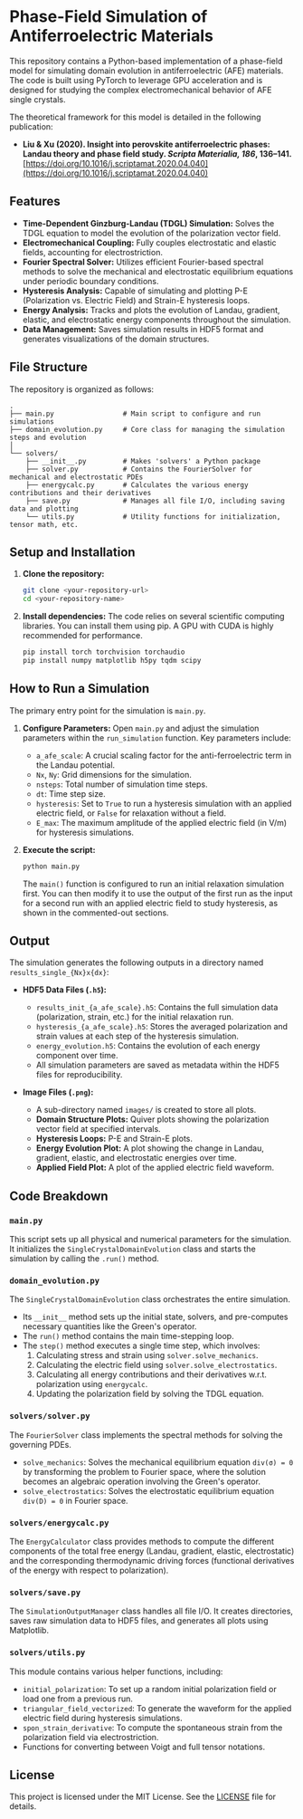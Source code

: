 # Phase-Field Simulation of Antiferroelectric Materials

This repository contains a Python-based implementation of a phase-field model for simulating domain evolution in antiferroelectric (AFE) materials. The code is built using PyTorch to leverage GPU acceleration and is designed for studying the complex electromechanical behavior of AFE single crystals.

The theoretical framework for this model is detailed in the following publication:
* **Liu & Xu (2020). Insight into perovskite antiferroelectric phases: Landau theory and phase field study. *Scripta Materialia, 186*, 136–141.** [https://doi.org/10.1016/j.scriptamat.2020.04.040](https://doi.org/10.1016/j.scriptamat.2020.04.040)

## Features

* **Time-Dependent Ginzburg-Landau (TDGL) Simulation:** Solves the TDGL equation to model the evolution of the polarization vector field.
* **Electromechanical Coupling:** Fully couples electrostatic and elastic fields, accounting for electrostriction.
* **Fourier Spectral Solver:** Utilizes efficient Fourier-based spectral methods to solve the mechanical and electrostatic equilibrium equations under periodic boundary conditions.
* **Hysteresis Analysis:** Capable of simulating and plotting P-E (Polarization vs. Electric Field) and Strain-E hysteresis loops.
* **Energy Analysis:** Tracks and plots the evolution of Landau, gradient, elastic, and electrostatic energy components throughout the simulation.
* **Data Management:** Saves simulation results in HDF5 format and generates visualizations of the domain structures.

## File Structure

The repository is organized as follows:

```
.
├── main.py                 # Main script to configure and run simulations
├── domain_evolution.py     # Core class for managing the simulation steps and evolution
│
└── solvers/
    ├── __init__.py         # Makes 'solvers' a Python package
    ├── solver.py           # Contains the FourierSolver for mechanical and electrostatic PDEs
    ├── energycalc.py       # Calculates the various energy contributions and their derivatives
    ├── save.py             # Manages all file I/O, including saving data and plotting
    └── utils.py            # Utility functions for initialization, tensor math, etc.
```

## Setup and Installation

1.  **Clone the repository:**
    ```bash
    git clone <your-repository-url>
    cd <your-repository-name>
    ```

2.  **Install dependencies:**
    The code relies on several scientific computing libraries. You can install them using pip. A GPU with CUDA is highly recommended for performance.

    ```bash
    pip install torch torchvision torchaudio
    pip install numpy matplotlib h5py tqdm scipy
    ```

## How to Run a Simulation

The primary entry point for the simulation is `main.py`.

1.  **Configure Parameters:** Open `main.py` and adjust the simulation parameters within the `run_simulation` function. Key parameters include:
    * `a_afe_scale`: A crucial scaling factor for the anti-ferroelectric term in the Landau potential.
    * `Nx`, `Ny`: Grid dimensions for the simulation.
    * `nsteps`: Total number of simulation time steps.
    * `dt`: Time step size.
    * `hysteresis`: Set to `True` to run a hysteresis simulation with an applied electric field, or `False` for relaxation without a field.
    * `E_max`: The maximum amplitude of the applied electric field (in V/m) for hysteresis simulations.

2.  **Execute the script:**
    ```bash
    python main.py
    ```
    The `main()` function is configured to run an initial relaxation simulation first. You can then modify it to use the output of the first run as the input for a second run with an applied electric field to study hysteresis, as shown in the commented-out sections.

## Output

The simulation generates the following outputs in a directory named `results_single_{Nx}x{dx}`:

* **HDF5 Data Files (`.h5`):**
    * `results_init_{a_afe_scale}.h5`: Contains the full simulation data (polarization, strain, etc.) for the initial relaxation run.
    * `hysteresis_{a_afe_scale}.h5`: Stores the averaged polarization and strain values at each step of the hysteresis simulation.
    * `energy_evolution.h5`: Contains the evolution of each energy component over time.
    * All simulation parameters are saved as metadata within the HDF5 files for reproducibility.

* **Image Files (`.png`):**
    * A sub-directory named `images/` is created to store all plots.
    * **Domain Structure Plots:** Quiver plots showing the polarization vector field at specified intervals.
    * **Hysteresis Loops:** P-E and Strain-E plots.
    * **Energy Evolution Plot:** A plot showing the change in Landau, gradient, elastic, and electrostatic energies over time.
    * **Applied Field Plot:** A plot of the applied electric field waveform.

## Code Breakdown

### `main.py`
This script sets up all physical and numerical parameters for the simulation. It initializes the `SingleCrystalDomainEvolution` class and starts the simulation by calling the `.run()` method.

### `domain_evolution.py`
The `SingleCrystalDomainEvolution` class orchestrates the entire simulation.
* Its `__init__` method sets up the initial state, solvers, and pre-computes necessary quantities like the Green's operator.
* The `run()` method contains the main time-stepping loop.
* The `step()` method executes a single time step, which involves:
    1.  Calculating stress and strain using `solver.solve_mechanics`.
    2.  Calculating the electric field using `solver.solve_electrostatics`.
    3.  Calculating all energy contributions and their derivatives w.r.t. polarization using `energycalc`.
    4.  Updating the polarization field by solving the TDGL equation.

### `solvers/solver.py`
The `FourierSolver` class implements the spectral methods for solving the governing PDEs.
* `solve_mechanics`: Solves the mechanical equilibrium equation `div(σ) = 0` by transforming the problem to Fourier space, where the solution becomes an algebraic operation involving the Green's operator.
* `solve_electrostatics`: Solves the electrostatic equilibrium equation `div(D) = 0` in Fourier space.

### `solvers/energycalc.py`
The `EnergyCalculator` class provides methods to compute the different components of the total free energy (Landau, gradient, elastic, electrostatic) and the corresponding thermodynamic driving forces (functional derivatives of the energy with respect to polarization).

### `solvers/save.py`
The `SimulationOutputManager` class handles all file I/O. It creates directories, saves raw simulation data to HDF5 files, and generates all plots using Matplotlib.

### `solvers/utils.py`
This module contains various helper functions, including:
* `initial_polarization`: To set up a random initial polarization field or load one from a previous run.
* `triangular_field_vectorized`: To generate the waveform for the applied electric field during hysteresis simulations.
* `spon_strain_derivative`: To compute the spontaneous strain from the polarization field via electrostriction.
* Functions for converting between Voigt and full tensor notations.

## License

This project is licensed under the MIT License. See the [LICENSE](LICENSE) file for details.